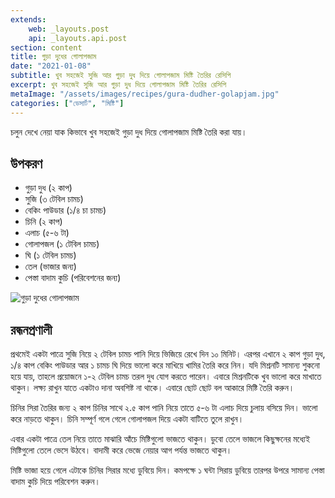 ```yaml
---
extends:
    web: _layouts.post
    api: _layouts.api.post
section: content
title: গুড়া দুধের গোলাপজাম
date: "2021-01-08"
subtitle: খুব সহজেই সুজি আর গুড়া দুধ দিয়ে গোলাপজাম মিষ্টি তৈরির রেসিপি
excerpt: খুব সহজেই সুজি আর গুড়া দুধ দিয়ে গোলাপজাম মিষ্টি তৈরির রেসিপি
metaImage: "/assets/images/recipes/gura-dudher-golapjam.jpg"
categories: ["ডেসার্ট", "মিষ্টি"]
---
```


চলুন দেখে নেয়া যাক কিভাবে খুব সহজেই গুড়া দুধ দিয়ে গোলাপজাম মিষ্টি তৈরি করা যায়।

## উপকরণ

- গুড়া দুধ (২ কাপ)
- সুজি (৩ টেবিল চামচ)
- বেকিং পাউডার (১/৪ চা চামচ)
- চিনি (২ কাপ)
- এলাচ (৫-৬ টা)
- গোলাপজল (১ টেবিল চামচ)
- ঘি (১ টেবিল চামচ)
- তেল (ভাজার জন্য)
- পেস্তা বাদাম কুচি (পরিবেশনের জন্য)

![গুড়া দুধের গোলাপজাম](/assets/images/recipes/gura-dudher-golapjam.jpg)

## রন্ধনপ্রণালী

প্রথমেই একটা পাত্রে সুজি নিয়ে ২ টেবিল চামচ পানি দিয়ে ভিজিয়ে রেখে দিন ১০ মিনিট। এরপর এখানে ২ কাপ
গুড়া দুধ, ১/৪ কাপ বেকিং পাউডার আর ১ চামচ ঘি দিয়ে ভালো করে মাখিয়ে খামির তৈরি করে নিন। যদি মিশ্রনটি
সামান্য শুকনো হয়ে যায়, তাহলে প্রয়োজনে ১-২ টেবিল চামচ তরল দুধ যোগ করতে পারেন। এবারে মিশ্রনটিকে খুব
ভালো করে মাখাতে থাকুন। লক্ষ্য রাখুন যাতে একটাও দানা অবশিষ্ট না থাকে। এবারে ছোট ছোট বল আকারে মিষ্টি
তৈরি করুন।

চিনির সিরা তৈরির জন্য ২ কাপ চিনির সাথে ২.৫ কাপ পানি নিয়ে তাতে ৫-৬ টা এলাচ দিয়ে চুলায় বসিয়ে দিন।
ভালো করে নাড়তে থাকুন। চিনি সম্পূর্ণ গলে গেলে গোলাপজল দিয়ে একটা বাটিতে তুলে রাখুন।

এবার একটা পাত্রে তেল নিয়ে তাতে মাঝারি আঁচে মিষ্টিগুলো ভাজতে থাকুন। ডুবো তেলে ভাজলে কিছুক্ষনের মধ্যেই
মিষ্টিগুলো তেলে ভেসে উঠবে। বাদামী করে ভেজে নেয়ার আগ পর্যন্ত ভাজতে থাকুন।

মিষ্টি ভাজা হয়ে গেলে এটাকে চিনির সিরার মধ্যে ডুবিয়ে দিন। কমপক্ষে ১ ঘন্টা সিরায় ডুবিয়ে তারপর উপরে সামান্য
পেস্তা বাদাম কুচি দিয়ে পরিবেশন করুন।
